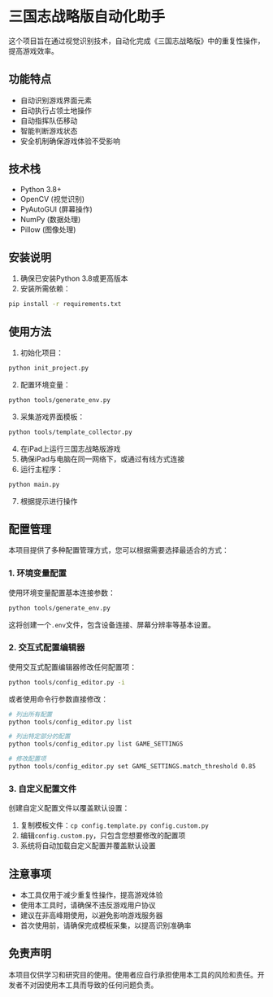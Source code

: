 # 三国志战略版自动化助手

这个项目旨在通过视觉识别技术，自动化完成《三国志战略版》中的重复性操作，提高游戏效率。

## 功能特点

- 自动识别游戏界面元素
- 自动执行占领土地操作
- 自动指挥队伍移动
- 智能判断游戏状态
- 安全机制确保游戏体验不受影响

## 技术栈

- Python 3.8+
- OpenCV (视觉识别)
- PyAutoGUI (屏幕操作)
- NumPy (数据处理)
- Pillow (图像处理)

## 安装说明

1. 确保已安装Python 3.8或更高版本
2. 安装所需依赖：

```bash
pip install -r requirements.txt
```

## 使用方法

1. 初始化项目：

```bash
python init_project.py
```

2. 配置环境变量：

```bash
python tools/generate_env.py
```

3. 采集游戏界面模板：

```bash
python tools/template_collector.py
```

4. 在iPad上运行三国志战略版游戏
5. 确保iPad与电脑在同一网络下，或通过有线方式连接
6. 运行主程序：

```bash
python main.py
```

7. 根据提示进行操作

## 配置管理

本项目提供了多种配置管理方式，您可以根据需要选择最适合的方式：

### 1. 环境变量配置

使用环境变量配置基本连接参数：

```bash
python tools/generate_env.py
```

这将创建一个`.env`文件，包含设备连接、屏幕分辨率等基本设置。

### 2. 交互式配置编辑器

使用交互式配置编辑器修改任何配置项：

```bash
python tools/config_editor.py -i
```

或者使用命令行参数直接修改：

```bash
# 列出所有配置
python tools/config_editor.py list

# 列出特定部分的配置
python tools/config_editor.py list GAME_SETTINGS

# 修改配置项
python tools/config_editor.py set GAME_SETTINGS.match_threshold 0.85
```

### 3. 自定义配置文件

创建自定义配置文件以覆盖默认设置：

1. 复制模板文件：`cp config.template.py config.custom.py`
2. 编辑`config.custom.py`，只包含您想要修改的配置项
3. 系统将自动加载自定义配置并覆盖默认设置

## 注意事项

- 本工具仅用于减少重复性操作，提高游戏体验
- 使用本工具时，请确保不违反游戏用户协议
- 建议在非高峰期使用，以避免影响游戏服务器
- 首次使用前，请确保完成模板采集，以提高识别准确率

## 免责声明

本项目仅供学习和研究目的使用。使用者应自行承担使用本工具的风险和责任。开发者不对因使用本工具而导致的任何问题负责。